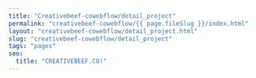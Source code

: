 ```yaml
---
title: "Creativebeef-cowebflow/detail_project"
permalink: "creativebeef-cowebflow/{{ page.fileSlug }}/index.html"
layout: "creativebeef-cowebflow/detail_project.html"
slug: "creativebeef-cowebflow/detail_project"
tags: "pages"
seo:
  title: "CREATIVEBEEF.CO!"
---
```



